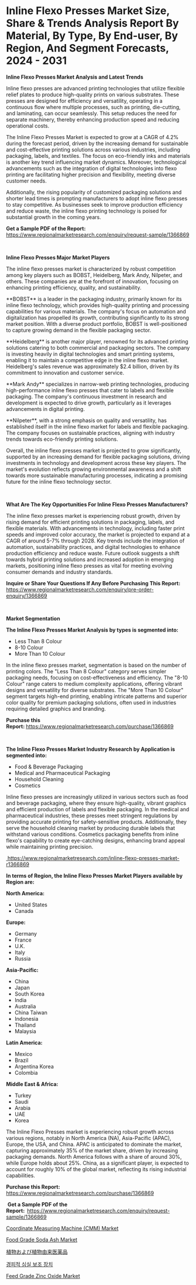<p><h1>Inline Flexo Presses Market Size, Share & Trends Analysis Report By Material, By Type, By End-user, By Region, And Segment Forecasts, 2024 - 2031</h1></p><p><strong>Inline Flexo Presses Market Analysis and Latest Trends</strong></p>
<p><p>Inline flexo presses are advanced printing technologies that utilize flexible relief plates to produce high-quality prints on various substrates. These presses are designed for efficiency and versatility, operating in a continuous flow where multiple processes, such as printing, die-cutting, and laminating, can occur seamlessly. This setup reduces the need for separate machinery, thereby enhancing production speed and reducing operational costs.</p><p>The Inline Flexo Presses Market is expected to grow at a CAGR of 4.2% during the forecast period, driven by the increasing demand for sustainable and cost-effective printing solutions across various industries, including packaging, labels, and textiles. The focus on eco-friendly inks and materials is another key trend influencing market dynamics. Moreover, technological advancements such as the integration of digital technologies into flexo printing are facilitating higher precision and flexibility, meeting diverse customer needs. </p><p>Additionally, the rising popularity of customized packaging solutions and shorter lead times is prompting manufacturers to adopt inline flexo presses to stay competitive. As businesses seek to improve production efficiency and reduce waste, the inline flexo printing technology is poised for substantial growth in the coming years.</p></p>
<p><strong>Get a Sample PDF of the Report:&nbsp;</strong> <a href="https://www.regionalmarketresearch.com/enquiry/request-sample/1366869">https://www.regionalmarketresearch.com/enquiry/request-sample/1366869</a></p>
<p>&nbsp;</p>
<p><strong>Inline Flexo Presses Major Market Players</strong></p>
<p><p>The inline flexo presses market is characterized by robust competition among key players such as BOBST, Heidelberg, Mark Andy, Nilpeter, and others. These companies are at the forefront of innovation, focusing on enhancing printing efficiency, quality, and sustainability.</p><p>**BOBST** is a leader in the packaging industry, primarily known for its inline flexo technology, which provides high-quality printing and processing capabilities for various materials. The company's focus on automation and digitalization has propelled its growth, contributing significantly to its strong market position. With a diverse product portfolio, BOBST is well-positioned to capture growing demand in the flexible packaging sector.</p><p>**Heidelberg** is another major player, renowned for its advanced printing solutions catering to both commercial and packaging sectors. The company is investing heavily in digital technologies and smart printing systems, enabling it to maintain a competitive edge in the inline flexo market. Heidelberg's sales revenue was approximately $2.4 billion, driven by its commitment to innovation and customer service.</p><p>**Mark Andy** specializes in narrow-web printing technologies, producing high-performance inline flexo presses that cater to labels and flexible packaging. The company's continuous investment in research and development is expected to drive growth, particularly as it leverages advancements in digital printing. </p><p>**Nilpeter**, with a strong emphasis on quality and versatility, has established itself in the inline flexo market for labels and flexible packaging. The company focuses on sustainable practices, aligning with industry trends towards eco-friendly printing solutions.</p><p>Overall, the inline flexo presses market is projected to grow significantly, supported by an increasing demand for flexible packaging solutions, driving investments in technology and development across these key players. The market's evolution reflects growing environmental awareness and a shift towards more sustainable manufacturing processes, indicating a promising future for the inline flexo technology sector.</p></p>
<p>&nbsp;</p>
<p><strong>What Are The Key Opportunities For Inline Flexo Presses Manufacturers?</strong></p>
<p><p>The inline flexo presses market is experiencing robust growth, driven by rising demand for efficient printing solutions in packaging, labels, and flexible materials. With advancements in technology, including faster print speeds and improved color accuracy, the market is projected to expand at a CAGR of around 5-7% through 2028. Key trends include the integration of automation, sustainability practices, and digital technologies to enhance production efficiency and reduce waste. Future outlook suggests a shift towards hybrid printing solutions and increased adoption in emerging markets, positioning inline flexo presses as vital for meeting evolving consumer demands and industry standards.</p></p>
<p><strong>Inquire or Share Your Questions If Any Before Purchasing This Report:</strong> <a href="https://www.regionalmarketresearch.com/enquiry/pre-order-enquiry/1366869">https://www.regionalmarketresearch.com/enquiry/pre-order-enquiry/1366869</a></p>
<p>&nbsp;</p>
<p><strong>Market Segmentation</strong></p>
<p><strong>The Inline Flexo Presses Market Analysis by types is segmented into:</strong></p>
<p><ul><li>Less Than 8 Colour</li><li>8-10 Colour</li><li>More Than 10 Colour</li></ul></p>
<p><p>In the inline flexo presses market, segmentation is based on the number of printing colors. The "Less Than 8 Colour" category serves simpler packaging needs, focusing on cost-effectiveness and efficiency. The "8-10 Colour" range caters to medium complexity applications, offering vibrant designs and versatility for diverse substrates. The "More Than 10 Colour" segment targets high-end printing, enabling intricate patterns and superior color quality for premium packaging solutions, often used in industries requiring detailed graphics and branding.</p></p>
<p><strong>Purchase this Report:&nbsp;</strong><a href="https://www.regionalmarketresearch.com/purchase/1366869">https://www.regionalmarketresearch.com/purchase/1366869</a></p>
<p>&nbsp;</p>
<p><strong>The Inline Flexo Presses Market Industry Research by Application is segmented into:</strong></p>
<p><ul><li>Food & Beverage Packaging</li><li>Medical and Pharmaceutical Packaging</li><li>Household Cleaning</li><li>Cosmetics</li></ul></p>
<p><p>Inline flexo presses are increasingly utilized in various sectors such as food and beverage packaging, where they ensure high-quality, vibrant graphics and efficient production of labels and flexible packaging. In the medical and pharmaceutical industries, these presses meet stringent regulations by providing accurate printing for safety-sensitive products. Additionally, they serve the household cleaning market by producing durable labels that withstand various conditions. Cosmetics packaging benefits from inline flexo's capability to create eye-catching designs, enhancing brand appeal while maintaining printing precision.</p></p>
<p><a href="https://www.regionalmarketresearch.com/inline-flexo-presses-market-r1366869">&nbsp;https://www.regionalmarketresearch.com/inline-flexo-presses-market-r1366869</a></p>
<p><strong>In terms of Region, the Inline Flexo Presses Market Players available by Region are:</strong></p>
<p>
    <p> <strong> North America: </strong>
        <ul>
            <li>United States</li>
            <li>Canada</li>
        </ul>
        </p> 
    <p> <strong> Europe: </strong>
        <ul>
            <li>Germany</li>
            <li>France</li>
            <li>U.K.</li>
            <li>Italy</li>
            <li>Russia</li>
        </ul>
        </p> 
    <p> <strong> Asia-Pacific: </strong>
        <ul>
            <li>China</li>
            <li>Japan</li>
            <li>South Korea</li>
            <li>India</li>
            <li>Australia</li>
            <li>China Taiwan</li>
            <li>Indonesia</li>
            <li>Thailand</li>
            <li>Malaysia</li>
        </ul>
        </p> 
    <p> <strong> Latin America: </strong>
        <ul>
            <li>Mexico</li>
            <li>Brazil</li>
            <li>Argentina Korea</li>
            <li>Colombia</li>
        </ul>
        </p> 
    <p> <strong> Middle East & Africa: </strong>
        <ul>
            <li>Turkey</li>
            <li>Saudi</li>
            <li>Arabia</li>
            <li>UAE</li>
            <li>Korea</li>
        </ul>
    </p>
    </p>
<p><p>The Inline Flexo Presses market is experiencing robust growth across various regions, notably in North America (NA), Asia-Pacific (APAC), Europe, the USA, and China. APAC is anticipated to dominate the market, capturing approximately 35% of the market share, driven by increasing packaging demands. North America follows with a share of around 30%, while Europe holds about 25%. China, as a significant player, is expected to account for roughly 10% of the global market, reflecting its rising industrial capabilities.</p></p>
<p><strong>Purchase this Report: </strong><a href="https://www.regionalmarketresearch.com/purchase/1366869">https://www.regionalmarketresearch.com/purchase/1366869</a></p>
<p>&nbsp;<strong>Get a Sample PDF of the Report:&nbsp;&nbsp;</strong><a href="https://www.regionalmarketresearch.com/enquiry/request-sample/1366869">https://www.regionalmarketresearch.com/enquiry/request-sample/1366869</a></p>
<p><strong></strong></p>
<p><p><a href="https://www.linkedin.com/pulse/coordinate-measuring-machine-cmm-market-segmentation-ekqpe?trackingId=oR9iJvpiRsSconqMeK%2FoPw%3D%3D">Coordinate Measuring Machine (CMM) Market</a></p><p><a href="https://issuu.com/reportprime-2/docs/food-grade-soda-ash-market-size-203_11a1cb732bfd26">Food Grade Soda Ash Market</a></p><p><a href="https://medium.com/@lavonnedefsmc/%E6%A4%8D%E7%89%A9%E3%81%8A%E3%82%88%E3%81%B3%E6%A4%8D%E7%89%A9%E7%94%B1%E6%9D%A5%E3%81%AE%E8%96%AC%E5%89%A4%E5%B8%82%E5%A0%B4%E3%81%AB%E3%81%8A%E3%81%91%E3%82%8B%E6%96%B0%E3%81%9F%E3%81%AA%E3%83%88%E3%83%AC%E3%83%B3%E3%83%89-2024%E5%B9%B4%E3%81%8B%E3%82%892031%E5%B9%B4%E3%81%BE%E3%81%A7%E3%81%AE%E3%82%B0%E3%83%AD%E3%83%BC%E3%83%90%E3%83%AB%E3%81%AA%E5%B1%95%E6%9C%9B%E3%81%A8%E5%B0%86%E6%9D%A5%E3%81%AE%E8%A6%8B%E9%80%9A%E3%81%97-8c2525c9db4b?postPublishedType=repub">植物および植物由来医薬品</a></p><p><a href="https://medium.com/@zacharyscthmitt4465/%EA%B2%BD%ED%94%BC%EC%A0%81-%EC%8B%AC%EC%8B%A4-%EB%B3%B4%EC%A1%B0-%EC%9E%A5%EC%B9%98-%EC%8B%9C%EC%9E%A5-%EC%8B%AC%EC%B8%B5-%EB%B6%84%EC%84%9D-%ED%8A%B8%EB%A0%8C%EB%93%9C-%EC%8B%9C%EC%9E%A5-%EC%84%B8%EB%B6%84%ED%99%94-%EB%B0%8F-%EA%B2%BD%EC%9F%81-%EB%B6%84%EC%84%9D-8642719f70bf?postPublishedType=repub">경피적 심실 보조 장치</a></p><p><a href="https://issuu.com/reportprime-2/docs/feed-grade-zinc-oxide-market-size-2_21372ff6150753">Feed Grade Zinc Oxide Market</a></p></p>